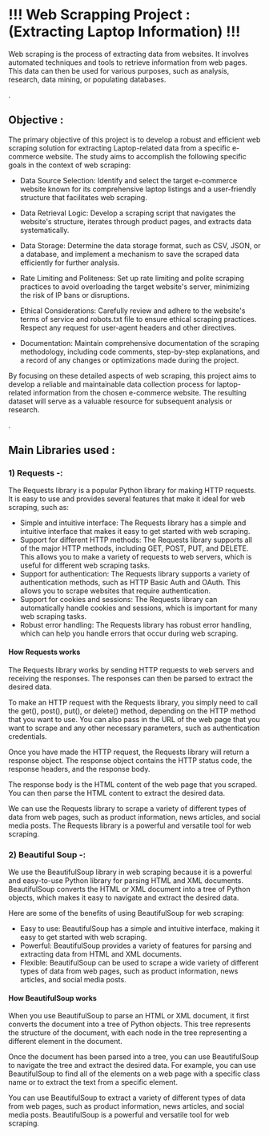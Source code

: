 #  !!! Web Scrapping Project : (Extracting Laptop Information) !!!
Web scraping is the process of extracting data from websites. It involves automated techniques and tools to retrieve information from web pages. This data can then be used for various purposes, such as analysis, research, data mining, or populating databases.

.

## Objective :
The primary objective of this project is to develop a robust and efficient web scraping solution for extracting Laptop-related data from a specific e-commerce website. The study aims to accomplish the following specific goals in the context of web scraping:

- Data Source Selection:
Identify and select the target e-commerce website known for its comprehensive laptop listings and a user-friendly structure that facilitates web scraping.

- Data Retrieval Logic:
Develop a scraping script that navigates the website's structure, iterates through product pages, and extracts data systematically.

- Data Storage:
Determine the data storage format, such as CSV, JSON, or a database, and implement a mechanism to save the scraped data efficiently for further analysis.

- Rate Limiting and Politeness:
Set up rate limiting and polite scraping practices to avoid overloading the target website's server, minimizing the risk of IP bans or disruptions.

- Ethical Considerations:
Carefully review and adhere to the website's terms of service and robots.txt file to ensure ethical scraping practices. Respect any request for user-agent headers and other directives.

- Documentation:
Maintain comprehensive documentation of the scraping methodology, including code comments, step-by-step explanations, and a record of any changes or optimizations made during the project.

By focusing on these detailed aspects of web scraping, this project aims to develop a reliable and maintainable data collection process for laptop-related information from the chosen e-commerce website. The resulting dataset will serve as a valuable resource for subsequent analysis or research.

.

## Main Libraries used :
### 1) Requests -:
The Requests library is a popular Python library for making HTTP requests. It is easy to use and provides several features that make it ideal for web scraping, such as:

- Simple and intuitive interface: The Requests library has a simple and intuitive interface that makes it easy to get started with web scraping.
- Support for different HTTP methods: The Requests library supports all of the major HTTP methods, including GET, POST, PUT, and DELETE. This allows you to make a variety of requests to web servers, which is useful for different web scraping tasks.
- Support for authentication: The Requests library supports a variety of authentication methods, such as HTTP Basic Auth and OAuth. This allows you to scrape websites that require authentication.
- Support for cookies and sessions: The Requests library can automatically handle cookies and sessions, which is important for many web scraping tasks.
- Robust error handling: The Requests library has robust error handling, which can help you handle errors that occur during web scraping.

#### How Requests works
The Requests library works by sending HTTP requests to web servers and receiving the responses. The responses can then be parsed to extract the desired data.

To make an HTTP request with the Requests library, you simply need to call the get(), post(), put(), or delete() method, depending on the HTTP method that you want to use. You can also pass in the URL of the web page that you want to scrape and any other necessary parameters, such as authentication credentials.

Once you have made the HTTP request, the Requests library will return a response object. The response object contains the HTTP status code, the response headers, and the response body.

The response body is the HTML content of the web page that you scraped. You can then parse the HTML content to extract the desired data.

We can use the Requests library to scrape a variety of different types of data from web pages, such as product information, news articles, and social media posts. The Requests library is a powerful and versatile tool for web scraping.

### 2) Beautiful Soup -:
We use the BeautifulSoup library in web scraping because it is a powerful and easy-to-use Python library for parsing HTML and XML documents. BeautifulSoup converts the HTML or XML document into a tree of Python objects, which makes it easy to navigate and extract the desired data.

Here are some of the benefits of using BeautifulSoup for web scraping:

- Easy to use: BeautifulSoup has a simple and intuitive interface, making it easy to get started with web scraping.
- Powerful: BeautifulSoup provides a variety of features for parsing and extracting data from HTML and XML documents.
- Flexible: BeautifulSoup can be used to scrape a wide variety of different types of data from web pages, such as product information, news articles, and social media posts.

#### How BeautifulSoup works
When you use BeautifulSoup to parse an HTML or XML document, it first converts the document into a tree of Python objects. This tree represents the structure of the document, with each node in the tree representing a different element in the document.

Once the document has been parsed into a tree, you can use BeautifulSoup to navigate the tree and extract the desired data. For example, you can use BeautifulSoup to find all of the elements on a web page with a specific class name or to extract the text from a specific element.

You can use BeautifulSoup to extract a variety of different types of data from web pages, such as product information, news articles, and social media posts. BeautifulSoup is a powerful and versatile tool for web scraping.
